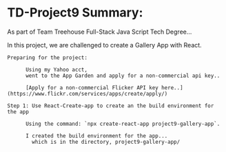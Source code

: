 # TD-Project9 Summary:

  As part of Team Treehouse Full-Stack Java Script Tech Degree...

  In this project, we are challenged to create a Gallery App with React.

    Preparing for the project:

          Using my Yahoo acct,
          went to the App Garden and apply for a non-commercial api key..

          [Apply for a non-commercial Flicker API key here..](https://www.flickr.com/services/apps/create/apply/)

    Step 1: Use React-Create-app to create an the build environment for the app

          Using the command: `npx create-react-app project9-gallery-app`.

          I created the build environment for the app...
            which is in the directory, project9-gallery-app/
